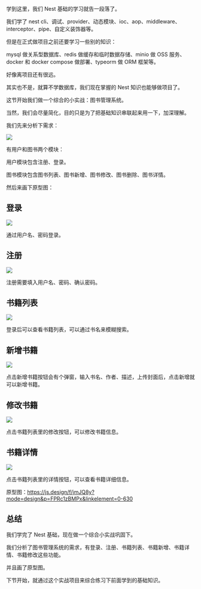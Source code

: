 学到这里，我们 Nest 基础的学习就告一段落了。

我们学了 nest cli、调试、provider、动态模块、ioc、aop、middleware、interceptor、pipe、自定义装饰器等。

但是在正式做项目之前还要学习一些别的知识：

mysql 做关系型数据库、redis 做缓存和临时数据存储、minio 做 OSS 服务、docker 和 docker compose 做部署、typeorm 做 ORM 框架等。

好像离项目还有很远。

其实也不是，就算不学数据库，我们现在掌握的 Nest 知识也能够做项目了。

这节开始我们做一个综合的小实战：图书管理系统。

当然，我们会尽量简化，目的只是为了把基础知识串联起来用一下，加深理解。

我们先来分析下需求：

![](./image/27-1.png)

有用户和图书两个模块：

用户模块包含注册、登录。

图书模块包含图书列表、图书新增、图书修改、图书删除、图书详情。

然后来画下原型图：

## 登录

![](./image/27-2.png)

通过用户名、密码登录。

## 注册

![](./image/27-3.png)

注册需要填入用户名、密码、确认密码。

## 书籍列表

![](./image/27-4.png)

登录后可以查看书籍列表，可以通过书名来模糊搜索。

## 新增书籍

![](./image/27-5.png)

点击新增书籍按钮会有个弹窗，输入书名、作者、描述，上传封面后，点击新增就可以新增书籍。

## 修改书籍

![](./image/27-6.png)

点击书籍列表里的修改按钮，可以修改书籍信息。

## 书籍详情

![](./image/27-7.png)

点击书籍列表里的详情按钮，可以查看书籍详细信息。

原型图：https://js.design/f/jmJQ8y?mode=design&p=FPRc1zBMPx&linkelement=0-630 

## 总结

我们学完了 Nest 基础，现在做一个综合小实战巩固下。

我们分析了图书管理系统的需求，有登录、注册、书籍列表、书籍新增、书籍详情、书籍修改这些功能。

并且画了原型图。

下节开始，就通过这个实战项目来综合练习下前面学到的基础知识。
